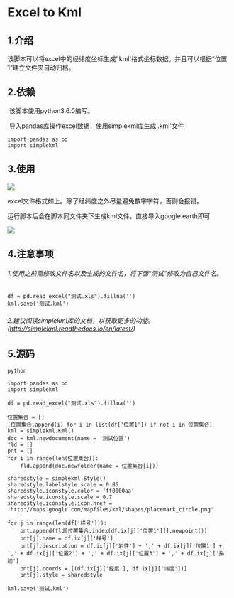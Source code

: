 # Excel to Kml

## 1.介绍

​    该脚本可以将excel中的经纬度坐标生成'.kml'格式坐标数据。并且可以根据“位置1”建立文件夹自动归档。

## 2.依赖

​    该脚本使用python3.6.0编写。

​    导入pandas库操作excel数据，使用simplekml库生成'.kml'文件

    import pandas as pd
    import simplekml

## 3.使用

![](https://raw.githubusercontent.com/lj201112/Excel-to-Kml/master/1.png)

excel文件格式如上。除了经纬度之外尽量避免数字字符，否则会报错。

运行脚本后会在脚本同文件夹下生成kml文件，直接导入google earth即可

![](https://raw.githubusercontent.com/lj201112/Excel-to-Kml/master/2.png)

## 4.注意事项

###### 1.使用之前需修改文件名以及生成的文件名，将下面“测试”修改为自己文件名。
    df = pd.read_excel("测试.xls").fillna('')
    kml.save('测试.kml')
###### 2.建议阅读simplekml库的文档，以获取更多的功能。(http://simplekml.readthedocs.io/en/latest/) 

## 5.源码
```
python

import pandas as pd
import simplekml

df = pd.read_excel("测试.xls").fillna('')

位置集合 = []
[位置集合.append(i) for i in list(df['位置1']) if not i in 位置集合]
kml = simplekml.Kml()
doc = kml.newdocument(name = '测试位置')
fld = []
pnt = []
for i in range(len(位置集合)):
    fld.append(doc.newfolder(name = 位置集合[i]))

sharedstyle = simplekml.Style()
sharedstyle.labelstyle.scale = 0.85
sharedstyle.iconstyle.color = 'ff0000aa'
sharedstyle.iconstyle.scale = 0.7
sharedstyle.iconstyle.icon.href = 'http://maps.google.com/mapfiles/kml/shapes/placemark_circle.png'

for j in range(len(df['样号'])):
    pnt.append(fld[位置集合.index(df.ix[j]['位置1'])].newpoint())
    pnt[j].name = df.ix[j]['样号']
    pnt[j].description = df.ix[j]['岩性'] + ',' + df.ix[j]['位置1'] + ',' + df.ix[j]['位置2'] + ',' + df.ix[j]['位置3'] + ',' + df.ix[j]['描述'] 
    pnt[j].coords = [(df.ix[j]['经度'], df.ix[j]['纬度'])]
    pnt[j].style = sharedstyle

kml.save('测试.kml')
```